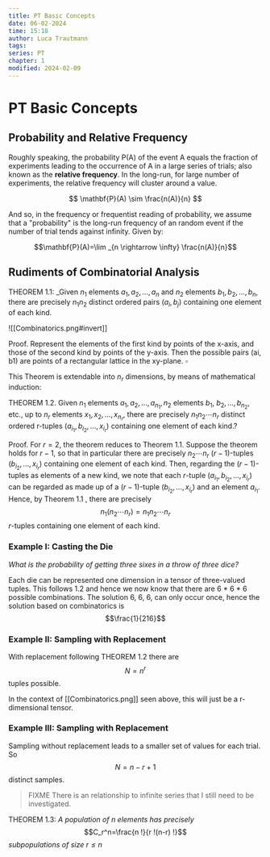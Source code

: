 ```yaml
---
title: PT Basic Concepts
date: 06-02-2024
time: 15:18
author: Luca Trautmann
tags: 
series: PT
chapter: 1
modified: 2024-02-09
---
```

# PT Basic Concepts
## Probability and Relative Frequency
Roughly speaking, the probability P(A) of the event A equals the fraction of experiments leading to the occurrence of A in a large series of trials; also known as the __relative frequency__. In the long-run, for large number of experiments, the relative frequency will cluster around a value. 

$$
\mathbf{P}(A) \sim \frac{n(A)}{n}
$$

And so, in  the frequency or frequentist reading of probability, we assume that a "probability" is the long-run frequency of an random event if the number of trial tends against infinity. Given by: 

$$\mathbf{P}(A)=\lim _{n \rightarrow \infty} \frac{n(A)}{n}$$

## Rudiments of Combinatorial Analysis
THEOREM 1.1: _Given $n_1$ elements $a_1, a_2, ... ,a_n$ and $n_2$ elements $b_1, b_2, ... ,b_n$, there are precisely $n_1n_2$ distinct ordered pairs $(a_i, b_j)$ containing one element of each kind. 

![[Combinatorics.png#invert]]

Proof. Represent the elements of the first kind by points of the x-axis, and those of the second kind by points of the y-axis. Then the possible pairs (ai, b1) are points of a rectangular lattice in the xy-plane. $\square$ 

This Theorem is extendable into $n_r$ dimensions, by means of mathematical induction:

THEOREM 1.2. Given $n_1$ elements $a_1, a_2, \ldots, a_{n_1}, n_2$ elements $b_1$, $b_2, \ldots, b_{n_2}$, etc., up to $n_r$ elements $x_1, x_2, \ldots, x_{n_r}$, there are precisely $n_1 n_2 \cdots n_r$ distinct ordered r-tuples $\left(a_{i_1}, b_{i_2}, \ldots, x_{i_r}\right)$ containing one element of each kind.?

Proof. For $r=2$, the theorem reduces to Theorem 1.1. Suppose the theorem holds for $r-1$, so that in particular there are precisely $n_2 \cdots n_r$ $(r-1)$-tuples $\left(b_{i_2}, \ldots, x_{i_r}\right)$ containing one element of each kind. Then, regarding the $(r-1)$-tuples as elements of a new kind, we note that each $r$-tuple $\left(a_{i_1}, b_{i_2}, \ldots, x_{i_r}\right)$ can be regarded as made up of a $(r-1)$-tuple $\left(b_{i_2}, \ldots, x_{i_r}\right)$ and an element $a_{i_1}$. Hence, by Theorem 1.1 , there are precisely
$$
n_1\left(n_2 \cdots n_r\right)=n_1 n_2 \cdots n_r
$$
$r$-tuples containing one element of each kind. 
### Example I: Casting the Die
_What is the probability of getting three sixes in a throw of three dice?_

Each die can be represented one dimension in a tensor of three-valued tuples. This follows 1.2 and hence we now know that there are 6 * 6 * 6 possible combinations. The solution 6, 6, 6, can only occur once, hence the solution based on combinatorics is $$\frac{1}{216}$$

### Example II: Sampling with Replacement
With replacement following THEOREM 1.2 there are 
$$
N= n^r
$$
tuples possible. 

In the context of [[Combinatorics.png]] seen above, this will just be a r-dimensional tensor. 

### Example III: Sampling with Replacement
Sampling without replacement leads to a smaller set of values for each trial. So 
$$
N=n-r+1
$$
distinct samples. 

> FIXME There is an relationship to infinite series that I still need to be investigated.

THEOREM 1.3: _A population of n elements has precisely_
$$C_r^n=\frac{n !}{r !(n-r) !}$$
_subpopulations of size $r \leq n$_

